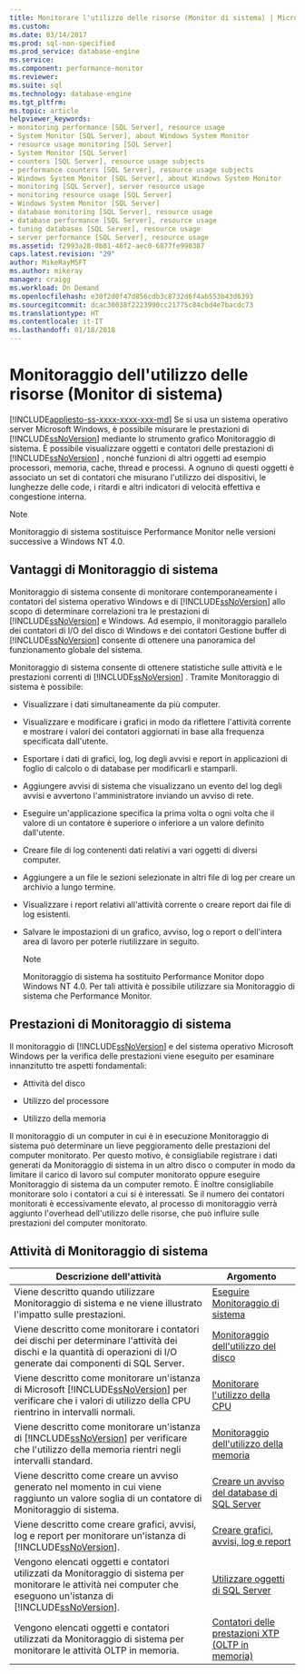```yaml
---
title: Monitorare l'utilizzo delle risorse (Monitor di sistema) | Microsoft Docs
ms.custom: 
ms.date: 03/14/2017
ms.prod: sql-non-specified
ms.prod_service: database-engine
ms.service: 
ms.component: performance-monitor
ms.reviewer: 
ms.suite: sql
ms.technology: database-engine
ms.tgt_pltfrm: 
ms.topic: article
helpviewer_keywords:
- monitoring performance [SQL Server], resource usage
- System Monitor [SQL Server], about Windows System Monitor
- resource usage monitoring [SQL Server]
- System Monitor [SQL Server]
- counters [SQL Server], resource usage subjects
- performance counters [SQL Server], resource usage subjects
- Windows System Monitor [SQL Server], about Windows System Monitor
- monitoring [SQL Server], server resource usage
- monitoring resource usage [SQL Server]
- Windows System Monitor [SQL Server]
- database monitoring [SQL Server], resource usage
- database performance [SQL Server], resource usage
- tuning databases [SQL Server], resource usage
- server performance [SQL Server], resource usage
ms.assetid: f2993a28-0b81-46f2-aec0-6877fe990387
caps.latest.revision: "29"
author: MikeRayMSFT
ms.author: mikeray
manager: craigg
ms.workload: On Demand
ms.openlocfilehash: e30f2d0f47d856cdb3c8732d6f4ab553b43d6393
ms.sourcegitcommit: dcac30038f2223990cc21775c84cbd4e7bacdc73
ms.translationtype: HT
ms.contentlocale: it-IT
ms.lasthandoff: 01/18/2018
---
```

# <a name="monitor-resource-usage-system-monitor"></a>Monitoraggio dell'utilizzo delle risorse (Monitor di sistema)
[!INCLUDE[appliesto-ss-xxxx-xxxx-xxx-md](../../includes/appliesto-ss-xxxx-xxxx-xxx-md.md)] Se si usa un sistema operativo server Microsoft Windows, è possibile misurare le prestazioni di [!INCLUDE[ssNoVersion](../../includes/ssnoversion-md.md)] mediante lo strumento grafico Monitoraggio di sistema. È possibile visualizzare oggetti e contatori delle prestazioni di [!INCLUDE[ssNoVersion](../../includes/ssnoversion-md.md)] , nonché funzioni di altri oggetti ad esempio processori, memoria, cache, thread e processi. A ognuno di questi oggetti è associato un set di contatori che misurano l'utilizzo dei dispositivi, le lunghezze delle code, i ritardi e altri indicatori di velocità effettiva e congestione interna.  
  
> [!NOTE]  
>  Monitoraggio di sistema sostituisce Performance Monitor nelle versioni successive a Windows NT 4.0.  
  
## <a name="benefits-of-system-monitor"></a>Vantaggi di Monitoraggio di sistema  
 Monitoraggio di sistema consente di monitorare contemporaneamente i contatori del sistema operativo Windows e di [!INCLUDE[ssNoVersion](../../includes/ssnoversion-md.md)] allo scopo di determinare correlazioni tra le prestazioni di [!INCLUDE[ssNoVersion](../../includes/ssnoversion-md.md)] e Windows. Ad esempio, il monitoraggio parallelo dei contatori di I/O del disco di Windows e dei contatori Gestione buffer di [!INCLUDE[ssNoVersion](../../includes/ssnoversion-md.md)] consente di ottenere una panoramica del funzionamento globale del sistema.  
  
 Monitoraggio di sistema consente di ottenere statistiche sulle attività e le prestazioni correnti di [!INCLUDE[ssNoVersion](../../includes/ssnoversion-md.md)] . Tramite Monitoraggio di sistema è possibile:  
  
-   Visualizzare i dati simultaneamente da più computer.  
  
-   Visualizzare e modificare i grafici in modo da riflettere l'attività corrente e mostrare i valori dei contatori aggiornati in base alla frequenza specificata dall'utente.  
  
-   Esportare i dati di grafici, log, log degli avvisi e report in applicazioni di foglio di calcolo o di database per modificarli e stamparli.  
  
-   Aggiungere avvisi di sistema che visualizzano un evento del log degli avvisi e avvertono l'amministratore inviando un avviso di rete.  
  
-   Eseguire un'applicazione specifica la prima volta o ogni volta che il valore di un contatore è superiore o inferiore a un valore definito dall'utente.  
  
-   Creare file di log contenenti dati relativi a vari oggetti di diversi computer.  
  
-   Aggiungere a un file le sezioni selezionate in altri file di log per creare un archivio a lungo termine.  
  
-   Visualizzare i report relativi all'attività corrente o creare report dai file di log esistenti.  
  
-   Salvare le impostazioni di un grafico, avviso, log o report o dell'intera area di lavoro per poterle riutilizzare in seguito.  
  
    > [!NOTE]  
    >  Monitoraggio di sistema ha sostituito Performance Monitor dopo Windows NT 4.0. Per tali attività è possibile utilizzare sia Monitoraggio di sistema che Performance Monitor.  
  
## <a name="system-monitor-performance"></a>Prestazioni di Monitoraggio di sistema  
 Il monitoraggio di [!INCLUDE[ssNoVersion](../../includes/ssnoversion-md.md)] e del sistema operativo Microsoft Windows per la verifica delle prestazioni viene eseguito per esaminare innanzitutto tre aspetti fondamentali:  
  
-   Attività del disco  
  
-   Utilizzo del processore  
  
-   Utilizzo della memoria  
  
 Il monitoraggio di un computer in cui è in esecuzione Monitoraggio di sistema può determinare un lieve peggioramento delle prestazioni del computer monitorato. Per questo motivo, è consigliabile registrare i dati generati da Monitoraggio di sistema in un altro disco o computer in modo da limitare il carico di lavoro sul computer monitorato oppure eseguire Monitoraggio di sistema da un computer remoto. È inoltre consigliabile monitorare solo i contatori a cui si è interessati. Se il numero dei contatori monitorati è eccessivamente elevato, al processo di monitoraggio verrà aggiunto l'overhead dell'utilizzo delle risorse, che può influire sulle prestazioni del computer monitorato.  
  
## <a name="system-monitor-tasks"></a>Attività di Monitoraggio di sistema  
  
|Descrizione dell'attività|Argomento|  
|----------------------|-----------|  
|Viene descritto quando utilizzare Monitoraggio di sistema e ne viene illustrato l'impatto sulle prestazioni.|[Eseguire Monitoraggio di sistema](../../relational-databases/performance-monitor/run-system-monitor.md)|  
|Viene descritto come monitorare i contatori dei dischi per determinare l'attività dei dischi e la quantità di operazioni di I/O generate dai componenti di SQL Server.|[Monitoraggio dell'utilizzo del disco](../../relational-databases/performance-monitor/monitor-disk-usage.md)|  
|Viene descritto come monitorare un'istanza di Microsoft [!INCLUDE[ssNoVersion](../../includes/ssnoversion-md.md)] per verificare che i valori di utilizzo della CPU rientrino in intervalli normali.|[Monitorare l'utilizzo della CPU](../../relational-databases/performance-monitor/monitor-cpu-usage.md)|  
|Viene descritto come monitorare un'istanza di [!INCLUDE[ssNoVersion](../../includes/ssnoversion-md.md)] per verificare che l'utilizzo della memoria rientri negli intervalli standard.|[Monitoraggio dell'utilizzo della memoria](../../relational-databases/performance-monitor/monitor-memory-usage.md)|  
|Viene descritto come creare un avviso generato nel momento in cui viene raggiunto un valore soglia di un contatore di Monitoraggio di sistema.|[Creare un avviso del database di SQL Server](../../relational-databases/performance-monitor/create-a-sql-server-database-alert.md)|  
|Viene descritto come creare grafici, avvisi, log e report per monitorare un'istanza di [!INCLUDE[ssNoVersion](../../includes/ssnoversion-md.md)].|[Creare grafici, avvisi, log e report](../../relational-databases/performance-monitor/create-charts-alerts-logs-and-reports.md)|  
|Vengono elencati oggetti e contatori utilizzati da Monitoraggio di sistema per monitorare le attività nei computer che eseguono un'istanza di [!INCLUDE[ssNoVersion](../../includes/ssnoversion-md.md)].|[Utilizzare oggetti di SQL Server](../../relational-databases/performance-monitor/use-sql-server-objects.md)|  
|Vengono elencati oggetti e contatori utilizzati da Monitoraggio di sistema per monitorare le attività OLTP in memoria.|[Contatori delle prestazioni XTP &#40;OLTP in memoria&#41;](../../relational-databases/performance-monitor/sql-server-xtp-in-memory-oltp-performance-counters.md)|  
  
  
